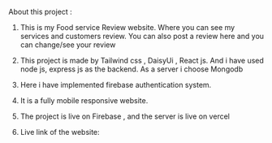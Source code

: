 About this project :

1. This is my Food service Review website. Where you can see my services and customers review. You can also post a review here and you can change/see your review 

2. This project is made by Tailwind css , DaisyUi , React js. And i have used node js, express js as the backend. As a server i choose Mongodb 

3. Here i have implemented firebase authentication system. 
4. It is a fully mobile responsive website. 
5. The project is live on Firebase , and the server is live on vercel 

6. Live link of the website: 